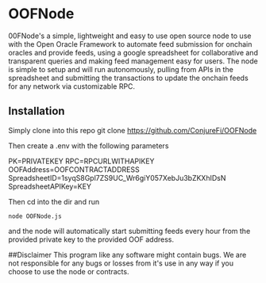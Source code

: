 # OOFNode
00FNode's a simple, lightweight and easy to use open source node to use with the Open Oracle Framework to automate feed submission for onchain oracles and provide feeds, using a google spreadsheet for collaborative and transparent queries and making feed management easy for users. The node is simple to setup and will run autonomously, pulling from APIs in the spreadsheet and submitting the transactions to update the onchain feeds for any network via customizable RPC. 

## Installation
Simply clone into this repo
git clone https://github.com/ConjureFi/OOFNode

Then create a .env with the following parameters

PK=PRIVATEKEY
RPC=RPCURLWITHAPIKEY
OOFAddress=OOFCONTRACTADDRESS
SpreadsheetID=1syqS8Gpl7ZS9UC_Wr6giY057XebJu3bZKXhIDsN
SpreadsheetAPIKey=KEY

Then cd into the dir and run

`node OOFNode.js`

and the node will automatically start submitting feeds every hour from the provided private key to the provided OOF address.

##Disclaimer
This program like any software might contain bugs. We are not responsible for any bugs or losses from it's use in any way if you choose to use the node or contracts.
